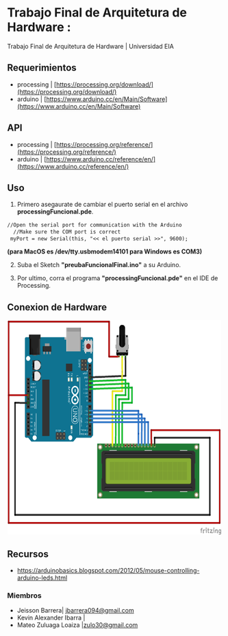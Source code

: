  # Trabajo Final de Arquitetura de Hardware : 
Trabajo Final de Arquitetura de Hardware | Universidad EIA

## Requerimientos
* processing | [https://processing.org/download/](https://processing.org/download/)
* arduino  |  [https://www.arduino.cc/en/Main/Software](https://www.arduino.cc/en/Main/Software)


## API
* processing | [https://processing.org/reference/](https://processing.org/reference/)
* arduino | [https://www.arduino.cc/reference/en/](https://www.arduino.cc/reference/en/)

## Uso
 1. Primero asegaurate de cambiar el puerto serial en el archivo __processingFuncional.pde__.
 
 ```
 //Open the serial port for communication with the Arduino
   //Make sure the COM port is correct
  myPort = new Serial(this, "<< el puerto serial >>", 9600);
 ```
 __(para MacOS es /dev/tty.usbmodem14101 para Windows es COM3)__
 
 2.  Suba el Sketch __"preubaFuncionalFinal.ino"__  a su Arduino.
 
 3.  Por ultimo, corra el programa __"processingFuncional.pde"__ en el IDE de Processing.  

## Conexion de Hardware 
<img src="configuration.png" width="500" height ="500">

## Recursos

* https://arduinobasics.blogspot.com/2012/05/mouse-controlling-arduino-leds.html




### Miembros
*  Jeisson Barrera| jbarrera094@gmail.com
*  Kevin Alexander Ibarra | 
*  Mateo Zuluaga Loaiza |zulo30@gmail.com

